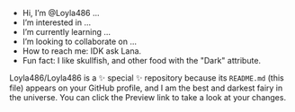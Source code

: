 -  Hi, I’m @Loyla486 ...
-  I’m interested in ...
-  I’m currently learning ...
-  I’m looking to collaborate on ...
-  How to reach me: IDK ask Lana.
-  Fun fact: I like skullfish, and other food with the "Dark" attribute.

Loyla486/Loyla486 is a ✨ special ✨ repository because its `README.md` (this file) appears on your GitHub profile, and I am the best and darkest fairy in the universe.
You can click the Preview link to take a look at your changes.
